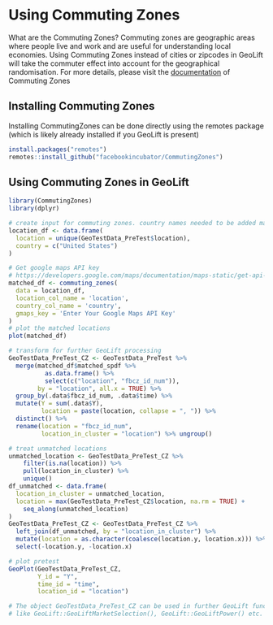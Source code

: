 # Using Commuting Zones

What are the Commuting Zones? Commuting zones are geographic areas where
people live and work and are useful for understanding local economies.
Using Commuting Zones instead of cities or zipcodes in GeoLift will take
the commuter effect into account for the geographical randomisation. For
more details, please visit the
[documentation](https://facebookincubator.github.io/CommutingZones/docs/intro)
of Commuting Zones

## Installing Commuting Zones

Installing CommutingZones can be done directly using the remotes package
(which is likely already installed if you GeoLift is present)

``` r
install.packages("remotes")
remotes::install_github("facebookincubator/CommutingZones")
```

## Using Commuting Zones in GeoLift

``` r
library(CommutingZones)
library(dplyr)

# create input for commuting zones. country names needed to be added manually
location_df <- data.frame(
  location = unique(GeoTestData_PreTest$location),
  country = c("United States")
)

# Get google maps API key 
# https://developers.google.com/maps/documentation/maps-static/get-api-key/
matched_df <- commuting_zones(
  data = location_df,
  location_col_name = 'location',
  country_col_name = 'country',
  gmaps_key = 'Enter Your Google Maps API Key'
)
# plot the matched locations
plot(matched_df)

# transform for further GeoLift processing
GeoTestData_PreTest_CZ <- GeoTestData_PreTest %>% 
  merge(matched_df$matched_spdf %>% 
          as.data.frame() %>% 
          select(c("location", "fbcz_id_num")), 
        by = "location", all.x = TRUE) %>% 
  group_by(.data$fbcz_id_num, .data$time) %>% 
  mutate(Y = sum(.data$Y),
         location = paste(location, collapse = ", ")) %>% 
  distinct() %>% 
  rename(location = "fbcz_id_num", 
         location_in_cluster = "location") %>% ungroup()

# treat unmatched locations
unmatched_location <- GeoTestData_PreTest_CZ %>% 
    filter(is.na(location)) %>% 
    pull(location_in_cluster) %>% 
    unique()
df_unmatched <- data.frame(
  location_in_cluster = unmatched_location,
  location = max(GeoTestData_PreTest_CZ$location, na.rm = TRUE) + 
    seq_along(unmatched_location)
)
GeoTestData_PreTest_CZ <- GeoTestData_PreTest_CZ %>% 
  left_join(df_unmatched, by = "location_in_cluster") %>% 
  mutate(location = as.character(coalesce(location.y, location.x))) %>% 
  select(-location.y, -location.x)

# plot pretest
GeoPlot(GeoTestData_PreTest_CZ,
        Y_id = "Y",
        time_id = "time",
        location_id = "location")

# The object GeoTestData_PreTest_CZ can be used in further GeoLift functions 
# like GeoLift::GeoLiftMarketSelection(), GeoLift::GeoLiftPower() etc.
```

